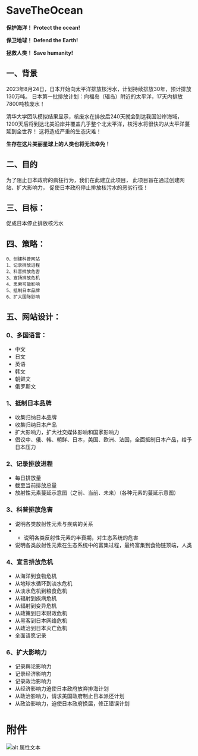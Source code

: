 # SaveTheOcean

**保护海洋！
Protect the ocean!**

**保卫地球！
Defend the Earth!**

**拯救人类！
Save humanity!**

## 一、背景
2023年8月24日，日本开始向太平洋排放核污水，计划持续排放30年，预计排放130万吨。
日本第一批排放计划：向福岛（辐岛）附近的太平洋，17天内排放7800吨核废水！

清华大学团队模拟结果显示，核废水在排放后240天就会到达我国沿岸海域，1200天后将到达北美沿岸并覆盖几乎整个北太平洋，核污水将很快的从太平洋蔓延到全世界！
这将造成严重的生态灾难！

**生存在这片美丽星球上的人类也将无法幸免！**

## 二、目的
为了阻止日本政府的疯狂行为，我们在此建立此项目，
此项目旨在通过创建网站、扩大影响力，
促使日本政府停止排放核污水的恶劣行径！

## 三、目标：
促成日本停止排放核污水

## 四、策略：
    0、创建科普网站
    1、记录排放进程
    2、科普排放危害
    3、宣扬排放危机
    4、思索可能影响
    5、抵制日本品牌
    6、扩大国际影响

## 五、网站设计：
### 0、多国语言：
- 中文
- 日文
- 英语
- 韩文
- 朝鲜文
- 俄罗斯文

### 1、抵制日本品牌
- 收集归纳日本品牌
- 收集归纳日本产品
- 扩大影响力，扩大社交媒体影响和国家影响力
- 倡议中、俄、韩、朝鲜、日本，美国、欧洲、法国，全面抵制日本产品，给予日本压力

### 2、记录排放进程
- 每日排放量
- 截至当前排放总量
- 放射性元素蔓延示意图（之前、当前、未来）（各种元素的蔓延示意图）

### 3、科普排放危害
- 说明各类放射性元素与疾病的关系
- - 说明各类反射性元素的半衰期，对生态系统的危害
- 说明各类放射性元素在生态系统中的富集过程，最终富集到食物链顶端，人类

### 4、宣言排放危机
- 从海洋到食物危机
- 从地球水循环到淡水危机
- 从淡水危机到粮食危机
- 从辐射到疾病危机
- 从辐射到变异危机
- 从政策到日本财政危机
- 从黑客到日本网络危机
- 从政治到日本灭亡危机
- 全面请愿记录

### 6、扩大影响力
- 记录舆论影响力
- 记录经济影响力
- 记录政治影响力
- 从经济影响力迫使日本政府放弃排海计划
- 从政治影响力，请求美国政府制止日本派还计划
- 从政治影响力，迫使日本政府换届，修正错误计划


# 附件
![alt 属性文本](20230824.jpg "灾难源起，2023年8月24日记")
